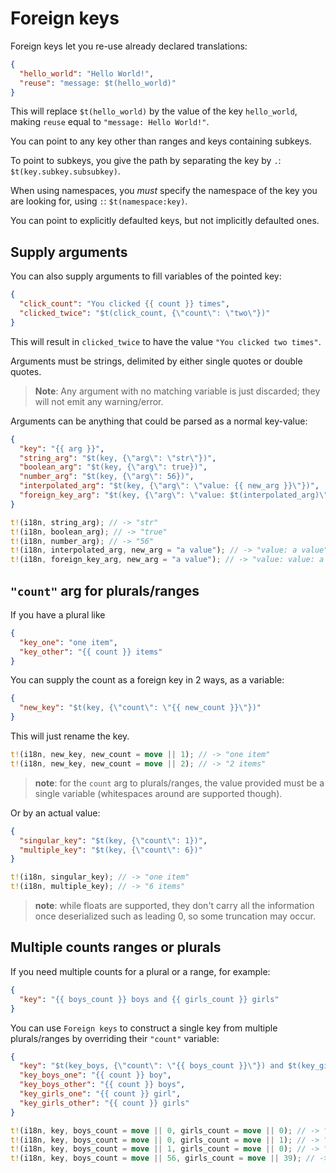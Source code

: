 # Foreign keys

Foreign keys let you re-use already declared translations:

```json
{
  "hello_world": "Hello World!",
  "reuse": "message: $t(hello_world)"
}
```

This will replace `$t(hello_world)` by the value of the key `hello_world`, making `reuse` equal to `"message: Hello World!"`.

You can point to any key other than ranges and keys containing subkeys.

To point to subkeys, you give the path by separating the key by `.`: `$t(key.subkey.subsubkey)`.

When using namespaces, you _must_ specify the namespace of the key you are looking for, using `:`: `$t(namespace:key)`.

You can point to explicitly defaulted keys, but not implicitly defaulted ones.

## Supply arguments

You can also supply arguments to fill variables of the pointed key:

```json
{
  "click_count": "You clicked {{ count }} times",
  "clicked_twice": "$t(click_count, {\"count\": \"two\"})"
}
```

This will result in `clicked_twice` to have the value `"You clicked two times"`.

Arguments must be strings, delimited by either single quotes or double quotes.

> **Note**: Any argument with no matching variable is just discarded; they will not emit any warning/error.

Arguments can be anything that could be parsed as a normal key-value:

```json
{
  "key": "{{ arg }}",
  "string_arg": "$t(key, {\"arg\": \"str\"})",
  "boolean_arg": "$t(key, {\"arg\": true})",
  "number_arg": "$t(key, {\"arg\": 56})",
  "interpolated_arg": "$t(key, {\"arg\": \"value: {{ new_arg }}\"})",
  "foreign_key_arg": "$t(key, {\"arg\": \"value: $t(interpolated_arg)\"})"
}
```

```rust
t!(i18n, string_arg); // -> "str"
t!(i18n, boolean_arg); // -> "true"
t!(i18n, number_arg); // -> "56"
t!(i18n, interpolated_arg, new_arg = "a value"); // -> "value: a value"
t!(i18n, foreign_key_arg, new_arg = "a value"); // -> "value: value: a value"
```

## `"count"` arg for plurals/ranges

If you have a plural like

```json
{
  "key_one": "one item",
  "key_other": "{{ count }} items"
}
```

You can supply the count as a foreign key in 2 ways, as a variable:

```json
{
  "new_key": "$t(key, {\"count\": \"{{ new_count }}\"})"
}
```

This will just rename the key.

```rust
t!(i18n, new_key, new_count = move || 1); // -> "one item"
t!(i18n, new_key, new_count = move || 2); // -> "2 items"
```

> **note**: for the `count` arg to plurals/ranges, the value provided must be a single variable (whitespaces around are supported though).

Or by an actual value:

```json
{
  "singular_key": "$t(key, {\"count\": 1})",
  "multiple_key": "$t(key, {\"count\": 6})"
}
```

```rust
t!(i18n, singular_key); // -> "one item"
t!(i18n, multiple_key); // -> "6 items"
```

> **note**: while floats are supported, they don't carry all the information once deserialized such as leading 0, so some truncation may occur.

## Multiple counts ranges or plurals

If you need multiple counts for a plural or a range, for example:

```json
{
  "key": "{{ boys_count }} boys and {{ girls_count }} girls"
}
```

You can use `Foreign keys` to construct a single key from multiple plurals/ranges by overriding their `"count"` variable:

```json
{
  "key": "$t(key_boys, {\"count\": \"{{ boys_count }}\"}) and $t(key_girls, {\"count\": \"{{ girls_count }}\"})",
  "key_boys_one": "{{ count }} boy",
  "key_boys_other": "{{ count }} boys",
  "key_girls_one": "{{ count }} girl",
  "key_girls_other": "{{ count }} girls"
}
```

```rust
t!(i18n, key, boys_count = move || 0, girls_count = move || 0); // -> "0 boys and 0 girls"
t!(i18n, key, boys_count = move || 0, girls_count = move || 1); // -> "0 boys and 1 girl"
t!(i18n, key, boys_count = move || 1, girls_count = move || 0); // -> "1 boy and 0 girls"
t!(i18n, key, boys_count = move || 56, girls_count = move || 39); // -> "56 boys and 39 girls"
```
